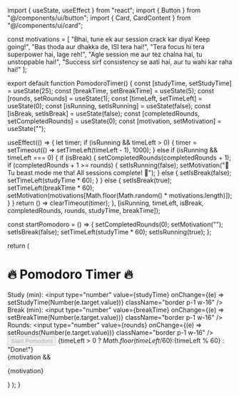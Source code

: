 import { useState, useEffect } from "react"; import { Button } from "@/components/ui/button"; import { Card, CardContent } from "@/components/ui/card";

const motivations = [ "Bhai, tune ek aur session crack kar diya! Keep going!", "Bas thoda aur dhakka de, ISI tera hai!", "Tera focus hi tera superpower hai, lage reh!", "Agle session me aur tez chalna hai, tu unstoppable hai!", "Success sirf consistency se aati hai, aur tu wahi kar raha hai!" ];

export default function PomodoroTimer() { const [studyTime, setStudyTime] = useState(25); const [breakTime, setBreakTime] = useState(5); const [rounds, setRounds] = useState(1); const [timeLeft, setTimeLeft] = useState(0); const [isRunning, setIsRunning] = useState(false); const [isBreak, setIsBreak] = useState(false); const [completedRounds, setCompletedRounds] = useState(0); const [motivation, setMotivation] = useState("");

useEffect(() => { let timer; if (isRunning && timeLeft > 0) { timer = setTimeout(() => setTimeLeft(timeLeft - 1), 1000); } else if (isRunning && timeLeft === 0) { if (isBreak) { setCompletedRounds(completedRounds + 1); if (completedRounds + 1 >= rounds) { setIsRunning(false); setMotivation("🎉 Tu beast mode me tha! All sessions complete! 🎉"); } else { setIsBreak(false); setTimeLeft(studyTime * 60); } } else { setIsBreak(true); setTimeLeft(breakTime * 60); setMotivation(motivations[Math.floor(Math.random() * motivations.length)]); } } return () => clearTimeout(timer); }, [isRunning, timeLeft, isBreak, completedRounds, rounds, studyTime, breakTime]);

const startPomodoro = () => { setCompletedRounds(0); setMotivation(""); setIsBreak(false); setTimeLeft(studyTime * 60); setIsRunning(true); };

return ( <Card className="p-4 max-w-md mx-auto text-center"> <h1 className="text-xl font-bold">🔥 Pomodoro Timer 🔥</h1> <div className="my-4"> <label>Study (min): </label> <input type="number" value={studyTime} onChange={(e) => setStudyTime(Number(e.target.value))} className="border p-1 w-16" /> </div> <div> <label>Break (min): </label> <input type="number" value={breakTime} onChange={(e) => setBreakTime(Number(e.target.value))} className="border p-1 w-16" /> </div> <div> <label>Rounds: </label> <input type="number" value={rounds} onChange={(e) => setRounds(Number(e.target.value))} className="border p-1 w-16" /> </div> <Button className="mt-4" onClick={startPomodoro} disabled={isRunning}> Start Pomodoro </Button> <CardContent className="mt-4 text-lg"> {timeLeft > 0 ? ${Math.floor(timeLeft / 60)}:${timeLeft % 60} : "Done!"} <br /> {motivation && <p className="mt-2 text-green-600">{motivation}</p>} </CardContent> </Card> ); }


